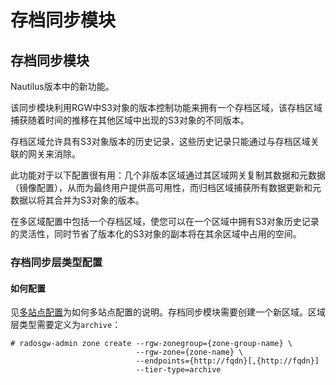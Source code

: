 # 存档同步模块

## 存档同步模块

Nautilus版本中的新功能。

该同步模块利用RGW中S3对象的版本控制功能来拥有一个存档区域，该存档区域捕获随着时间的推移在其他区域中出现的S3对象的不同版本。

存档区域允许具有S3对象版本的历史记录，这些历史记录只能通过与存档区域关联的网关来消除。

此功能对于以下配置很有用：几个非版本区域通过其区域网关复制其数据和元数据（镜像配置），从而为最终用户提供高可用性，而归档区域捕获所有数据更新和元数据以将其合并为S3对象的版本。

在多区域配置中包括一个存档区域，使您可以在一个区域中拥有S3对象历史记录的灵活性，同时节省了版本化的S3对象的副本将在其余区域中占用的空间。

### 存档同步层类型配置

#### 如何配置

见[多站点配置](https://docs.ceph.com/docs/nautilus/radosgw/archive-sync-module/multisite)为如何多站点配置的说明。存档同步模块需要创建一个新区域。区域层类型需要定义为`archive`：

```text
# radosgw-admin zone create --rgw-zonegroup={zone-group-name} \
                            --rgw-zone={zone-name} \
                            --endpoints={http://fqdn}[,{http://fqdn}]
                            --tier-type=archive
```

